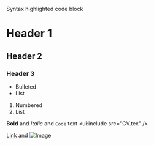 Syntax highlighted code block

# Header 1
## Header 2
### Header 3

- Bulleted
- List

1. Numbered
2. List

**Bold** and _Italic_ and `Code` text
<ui:include src="CV.tex" />

[Link](url) and ![Image](src)
